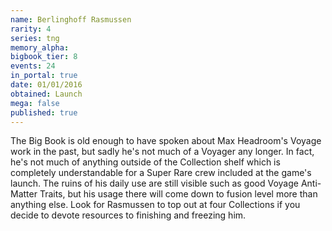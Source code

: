 ```yaml
---
name: Berlinghoff Rasmussen
rarity: 4
series: tng
memory_alpha:
bigbook_tier: 8
events: 24
in_portal: true
date: 01/01/2016
obtained: Launch
mega: false
published: true
---
```


The Big Book is old enough to have spoken about Max Headroom's Voyage work in the past, but sadly he's not much of a Voyager any longer. In fact, he's not much of anything outside of the Collection shelf which is completely understandable for a Super Rare crew included at the game's launch. The ruins of his daily use are still visible such as good Voyage Anti-Matter Traits, but his usage there will come down to fusion level more than anything else. Look for Rasmussen to top out at four Collections if you decide to devote resources to finishing and freezing him.

